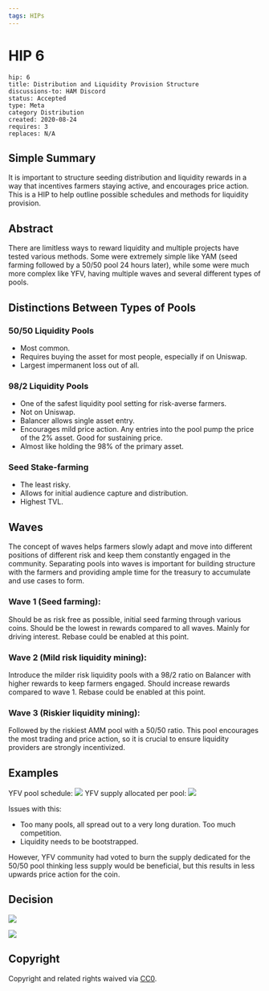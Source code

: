 ```yaml
---
tags: HIPs
---
```

# HIP 6
```
hip: 6
title: Distribution and Liquidity Provision Structure
discussions-to: HAM Discord
status: Accepted
type: Meta
category Distribution
created: 2020-08-24
requires: 3
replaces: N/A
```

## Simple Summary
It is important to structure seeding distribution and liquidity rewards in a way that incentives farmers staying active, and encourages price action. This is a HIP to help outline possible schedules and methods for liquidity provision.

## Abstract
There are limitless ways to reward liquidity and multiple projects have tested various methods. Some were extremely simple like YAM (seed farming followed by a 50/50 pool 24 hours later), while some were much more complex like YFV, having multiple waves and several different types of pools.

## Distinctions Between Types of Pools
### 50/50 Liquidity Pools
* Most common.
* Requires buying the asset for most people, especially if on Uniswap.
* Largest impermanent loss out of all.

### 98/2 Liquidity Pools
* One of the safest liquidity pool setting for risk-averse farmers.
* Not on Uniswap.
* Balancer allows single asset entry.
* Encourages mild price action. Any entries into the pool pump the price of the 2% asset. Good for sustaining price.
* Almost like holding the 98% of the primary asset.

### Seed Stake-farming
* The least risky.
* Allows for initial audience capture and distribution.
* Highest TVL.

## Waves
The concept of waves helps farmers slowly adapt and move into different positions of different risk and keep them constantly engaged in the community. Separating pools into waves is important for building structure with the farmers and providing ample time for the treasury to accumulate and use cases to form.

### Wave 1 (Seed farming):
Should be as risk free as possible, initial seed farming through various coins. Should be the lowest in rewards compared to all waves. Mainly for driving interest.
Rebase could be enabled at this point.

### Wave 2 (Mild risk liquidity mining):
Introduce the milder risk liquidity pools with a 98/2 ratio on Balancer with higher rewards to keep farmers engaged. Should increase rewards compared to wave 1.
Rebase could be enabled at this point.


### Wave 3 (Riskier liquidity mining):
Followed by the riskiest AMM pool with a 50/50 ratio. This pool encourages the most trading and price action, so it is crucial to ensure liquidity providers are strongly incentivized.

## Examples
YFV pool schedule:
![](https://i.imgur.com/XJtI2Lf.png)
YFV supply allocated per pool:
![](https://i.imgur.com/0l94WbE.png)

Issues with this:
* Too many pools, all spread out to a very long duration. Too much competition.
* Liquidity needs to be bootstrapped.

However, YFV community had voted to burn the supply dedicated for the 50/50 pool thinking less supply would be beneficial, but this results in less upwards price action for the coin.

## Decision
![](https://i.imgur.com/H0f044V.png)

![](https://i.imgur.com/QlPe2k7.png)


## Copyright
Copyright and related rights waived via [CC0](https://creativecommons.org/publicdomain/zero/1.0/).
